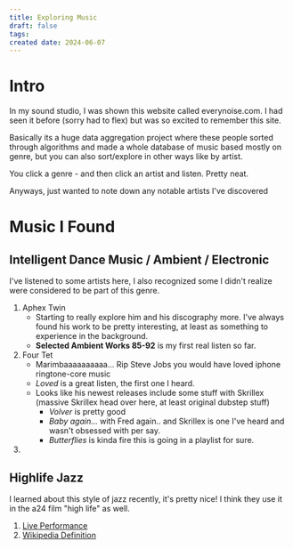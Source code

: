 ```yaml
---
title: Exploring Music
draft: false
tags: 
created date: 2024-06-07
---
```

# Intro
In my sound studio, I was shown this website called everynoise.com. I had seen it before (sorry had to flex) but was so excited to remember this site. 

Basically its a huge data aggregation project where these people sorted through algorithms and made a whole database of music based mostly on genre, but you can also sort/explore in other ways like by artist. 

You click a genre - and then click an artist and listen. Pretty neat.

Anyways, just wanted to note down any notable artists I've discovered
# Music I Found
## Intelligent Dance Music / Ambient / Electronic
I've listened to some artists here, I also recognized some I didn't realize were considered to be part of this genre. 
1. Aphex Twin
	- Starting to really explore him and his discography more. I've always found his work to be pretty interesting, at least as something to experience in the background.
	- **Selected Ambient Works 85-92** is my first real listen so far.
2. Four Tet
	- Marimbaaaaaaaaaa... Rip Steve Jobs you would have loved iphone ringtone-core music
	- *Loved* is a great listen, the first one I heard. 
	- Looks like his newest releases include some stuff with Skrillex (massive Skrillex head over here, at least original dubstep stuff) 
		- *Volver* is pretty good
		- *Baby again...* with Fred again.. and Skrillex is one I've heard and wasn't obsessed with per say. 
		- *Butterflies* is kinda fire this is going in a playlist for sure.
3.  

## Highlife Jazz
I learned about this style of jazz recently, it's pretty nice! I think they use it in the a24 film "high life" as well.
1. [Live Performance](https://www.youtube.com/watch?v=PWgeW1ocKeY)
2. [Wikipedia Definition](https://en.wikipedia.org/wiki/Highlife)